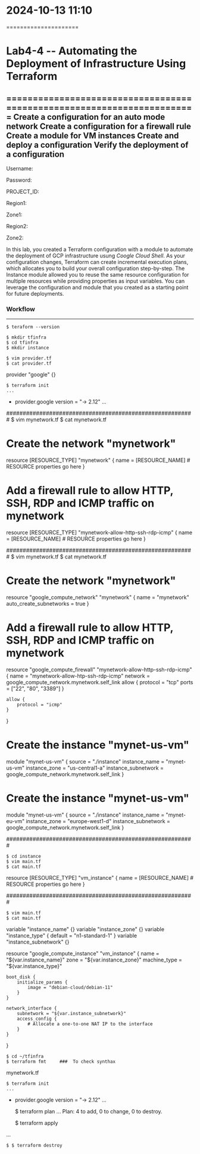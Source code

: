 # 2024-10-13    11:10
=====================

# Lab4-4 -- Automating the Deployment of Infrastructure Using Terraform 
=======================================================================
Create a configuration for an auto mode network
Create a configuration for a firewall rule
Create a module for VM instances
Create and deploy a configuration
Verify the deployment of a configuration
-----
Username:
    
Password:
    
PROJECT_ID:
    
Region1:
    
Zone1:
    
Region2:
    
Zone2:    



In this lab, you created a Terraform configuration with a module to automate the deployment of GCP infrastructure usung *Coogle Cloud Shell*.
As your configuration changes, Terraform can create incremental execution plans, which allocates you to build your overall configuration step-by-step.
The Instance module allowed you to reuse the same resource configuration for multiple resources while providing properties as input variables.
You can leverage the configuration and module that you created as a starting point for future deployments. 

### Workflow
------------
    $ teraform --version

    $ mkdir tfinfra
    $ cd tfinfra
    $ mkdir instance

    $ vim provider.tf
    $ cat provider.tf
provider "google" {}

    $ terraform init
    ...
* provider.google version = "-> 2.12"
    ...

#########################################################
    $ vim mynetwork.tf
    $ cat mynetwork.tf
# Create the network "mynetwork"
resource [RESOURCE_TYPE] "mynetwork" {
    name = [RESOURCE_NAME]
    # RESOURCE properties go here
}

# Add a firewall rule to allow HTTP, SSH, RDP and ICMP traffic on mynetwork
resource [RESOURCE_TYPE] "mynetwork-allow-http-ssh-rdp-icmp" {
    name = [RESOURCE_NAME]
    # RESOURCE properties go here
}

#########################################################
    $ vim mynetwork.tf
    $ cat mynetwork.tf
# Create the network "mynetwork"
resource "google_compute_network" "mynetwork" {
    name = "mynetwork"
    auto_create_subnetworks = true
}

# Add a firewall rule to allow HTTP, SSH, RDP and ICMP traffic on mynetwork
resource "google_compute_firewall" "mynetwork-allow-http-ssh-rdp-icmp" {
    name = "mynetwork-allow-htp-ssh-rdp-icmp"
    network = google_compute_network.mynetwork.self_link
    allow {
        protocol = "tcp"
        ports = ["22", "80", "3389"]
    }

    allow {
        protocol = "icmp"
    }
}

# Create the instance "mynet-us-vm"
module "mynet-us-vm" {
    source = "./instance"
    instance_name = "mynet-us-vm"
    instance_zone = "us-central1-a"
    instance_subnetwork = google_compute_network.mynetwork.self_link
}
# Create the instance "mynet-us-vm"
module "mynet-us-vm" {
    source = "./instance"
    instance_name = "mynet-eu-vm"
    instance_zone = "europe-west1-d"
    instance_subnetwork = google_compute_network.mynetwork.self_link
}

#########################################################

    $ cd instance
    $ vim main.tf
    $ cat main.tf
resource [RESOURCE_TYPE] "vm_instance" {
    name = [RESOURCE_NAME]
    # RESOURCE properties go here
}

#########################################################

    $ vim main.tf
    $ cat main.tf
variable "instance_name" {}
variable "instance_zone" {}
variable "instance_type" {
    default = "n1-standard-1"
}
variable "instance_subnetwork" {}

resource "google_compute_instance" "vm_instance" {
    name = "${var.instance_name}"
    zone = "${var.instance_zone}"
    machine_type = "${var.instance_type}"

    boot_disk {
        initialize_params {
            image = "debian-cloud/debian-11"
        }
    }

    network_interface {
        subnetwork = "${var.instance_subnetwork}"
        access_config {
            # Allocate a one-to-one NAT IP to the interface
        }
    }
    
}


    $ cd ~/tfinfra
    $ terraform fmt     ###  To check synthax
mynetwork.tf

    $ terraform init
    ...
* provider.google version = "-> 2.12"
    ...

    $ terraform plan
    ...
Plan: 4 to add, 0 to change, 0 to destroy.

    $ terraform apply

...

    $ $ terraform destroy